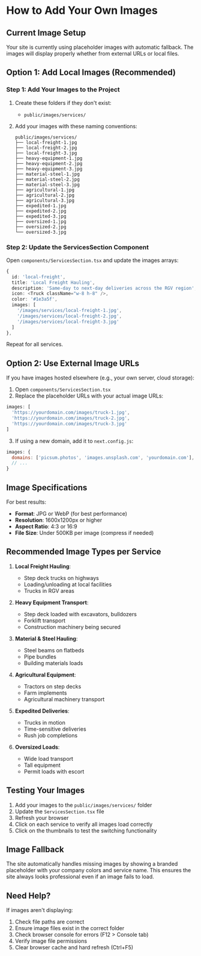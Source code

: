 # How to Add Your Own Images

## Current Image Setup

Your site is currently using placeholder images with automatic fallback. The images will display properly whether from external URLs or local files.

## Option 1: Add Local Images (Recommended)

### Step 1: Add Your Images to the Project

1. Create these folders if they don't exist:
   - `public/images/services/`

2. Add your images with these naming conventions:
   ```
   public/images/services/
   ├── local-freight-1.jpg
   ├── local-freight-2.jpg
   ├── local-freight-3.jpg
   ├── heavy-equipment-1.jpg
   ├── heavy-equipment-2.jpg
   ├── heavy-equipment-3.jpg
   ├── material-steel-1.jpg
   ├── material-steel-2.jpg
   ├── material-steel-3.jpg
   ├── agricultural-1.jpg
   ├── agricultural-2.jpg
   ├── agricultural-3.jpg
   ├── expedited-1.jpg
   ├── expedited-2.jpg
   ├── expedited-3.jpg
   ├── oversized-1.jpg
   ├── oversized-2.jpg
   └── oversized-3.jpg
   ```

### Step 2: Update the ServicesSection Component

Open `components/ServicesSection.tsx` and update the images arrays:

```typescript
{
  id: 'local-freight',
  title: 'Local Freight Hauling',
  description: 'Same-day to next-day deliveries across the RGV region',
  icon: <Truck className="w-8 h-8" />,
  color: '#1e3a5f',
  images: [
    '/images/services/local-freight-1.jpg',
    '/images/services/local-freight-2.jpg',
    '/images/services/local-freight-3.jpg'
  ]
},
```

Repeat for all services.

## Option 2: Use External Image URLs

If you have images hosted elsewhere (e.g., your own server, cloud storage):

1. Open `components/ServicesSection.tsx`
2. Replace the placeholder URLs with your actual image URLs:

```typescript
images: [
  'https://yourdomain.com/images/truck-1.jpg',
  'https://yourdomain.com/images/truck-2.jpg',
  'https://yourdomain.com/images/truck-3.jpg'
]
```

3. If using a new domain, add it to `next.config.js`:

```javascript
images: {
  domains: ['picsum.photos', 'images.unsplash.com', 'yourdomain.com'],
  // ...
}
```

## Image Specifications

For best results:
- **Format**: JPG or WebP (for best performance)
- **Resolution**: 1600x1200px or higher
- **Aspect Ratio**: 4:3 or 16:9
- **File Size**: Under 500KB per image (compress if needed)

## Recommended Image Types per Service

1. **Local Freight Hauling**:
   - Step deck trucks on highways
   - Loading/unloading at local facilities
   - Trucks in RGV areas

2. **Heavy Equipment Transport**:
   - Step deck loaded with excavators, bulldozers
   - Forklift transport
   - Construction machinery being secured

3. **Material & Steel Hauling**:
   - Steel beams on flatbeds
   - Pipe bundles
   - Building materials loads

4. **Agricultural Equipment**:
   - Tractors on step decks
   - Farm implements
   - Agricultural machinery transport

5. **Expedited Deliveries**:
   - Trucks in motion
   - Time-sensitive deliveries
   - Rush job completions

6. **Oversized Loads**:
   - Wide load transport
   - Tall equipment
   - Permit loads with escort

## Testing Your Images

1. Add your images to the `public/images/services/` folder
2. Update the `ServicesSection.tsx` file
3. Refresh your browser
4. Click on each service to verify all images load correctly
5. Click on the thumbnails to test the switching functionality

## Image Fallback

The site automatically handles missing images by showing a branded placeholder with your company colors and service name. This ensures the site always looks professional even if an image fails to load.

## Need Help?

If images aren't displaying:
1. Check file paths are correct
2. Ensure image files exist in the correct folder
3. Check browser console for errors (F12 > Console tab)
4. Verify image file permissions
5. Clear browser cache and hard refresh (Ctrl+F5)

